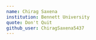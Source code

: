 ```yaml
---
name: Chirag Saxena
institution: Bennett University
quote: Don't Quit
github_user: ChiragSaxena5437
---
```

